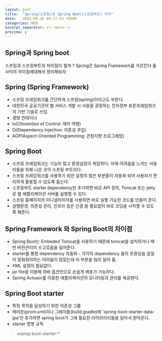 ```yaml
---
layout: post
title:  "Spring(스프링)과 Spring Boot(스프링부트) 차이"
date:   2021-09-26 00:37:43 +0900
categories: WEB
excerpt_separator: <!--more-->
preview: y
---
```


## Spring과 Spring boot
스프링과 스프링부트의 차이점이 뭘까 ?
Spring은 Spring Framework를 가르킨다 둘 사이의 차이점에대해서 정리해보자
<!--more-->

## Spring (Spring Framework)
- 스프링 프레임워크를 간단하게 스프링(spring)이라고도 부른다.
- 대한민국 공공기관의 웹 서비스 개발 시 사용을 권장하는 전자정부 표준프레임워크의 기반 기술로 쓰임.
- 경량 컨테이너
- IoC(Invention of Control: 제어 역행)
- Di(Dependency Injection: 의존성 주입) 
- AOP(Aspect-Oriented Programming: 관점지향 프로그래밍)

## Spring Boot
- 스프링 프레임워크는 기능이 많고 환경설정이 복잡하다. 이에 어려움을 느끼는 사용자들을 위해 나온 것이 스프링 부트이다.
- 스프링 프레임워크를 사용하기 위한 설정의 많은 부분들이 자동화 되어 사용자가 편리하게 활용할 수 있도록 돕는다.
- 스프링부트 starter dependency만 추가하면 바로 API 정의, Tomcat 또는 jetty로 웹 애플리케이션 서버를 실행할 수 있다.
- 스프링 홈페이지의 이니셜라이저를 사용하면 바로 실행 가능한 코드를 만들어 준다.
- 실행환경, 의존성 관리, 인프라 등은 신경 쓸 필요없이 바로 코딩을 시작할 수 있도록 해준다.

## Spring Framework 와 Spring Boot의 차이점
- Spring Boot는 Embeded Tomcat을 사용하기 때문에 tomcat을 설치하거나 매번 버전관리의 수고로움을 덜어준다.
- starter를 통항 dependency 자동화 - 각각의 dependency 들의 호환성을 일일이 맞춰줘야하는 어려움이 많았는데 이 부분을 많이 덜어 줌.
- XML 설정이 필요없다.
- jar file을 이용해 자바 옵션만으로 손쉽게 배포가 가능하다.
- Spring Actuaor를 이용한 애플리케이션의 모니터링과 관리를 제공한다.

## Spring Boot starter
- 특정 목적을 달성하기 위한 의존성 그룹
- 메이븐(prom.xml)이나 그레이들(build.gradle)에 'spring-boot-starter-data-jpa'만 추가하면 spring boot가 그에 필요한 라이브러리들을 알아서 받아온다.
- starter 명명 규칙
> srping-boot-starter-*
